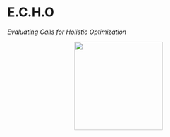 # E.C.H.O
<i>Evaluating Calls for Holistic Optimization </i>
<br>
<center>
<img src="https://github.com/user-attachments/assets/f2b79348-030d-43a1-934b-a8e56b7ca33a" height="200" width="200">
</center>

